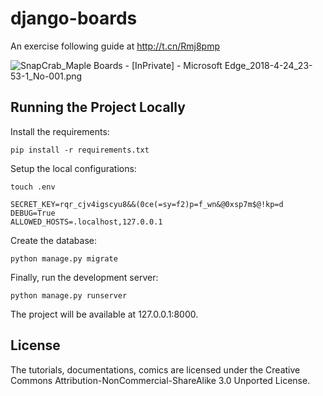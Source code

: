 # django-boards
An exercise following guide at http://t.cn/Rmj8pmp

![SnapCrab_Maple Boards - [InPrivate] ‎- Microsoft Edge_2018-4-24_23-53-1_No-001.png](https://i.loli.net/2018/05/28/5b0c124f6f2a3.png)

## Running the Project Locally

Install the requirements:

`pip install -r requirements.txt`

Setup the local configurations:

`touch .env`

    SECRET_KEY=rqr_cjv4igscyu8&&(0ce(=sy=f2)p=f_wn&@0xsp7m$@!kp=d
    DEBUG=True
    ALLOWED_HOSTS=.localhost,127.0.0.1

Create the database:

`python manage.py migrate`

Finally, run the development server:

`python manage.py runserver`

The project will be available at 127.0.0.1:8000.

## License

The tutorials, documentations, comics are licensed under the Creative Commons Attribution-NonCommercial-ShareAlike 3.0 Unported License.
